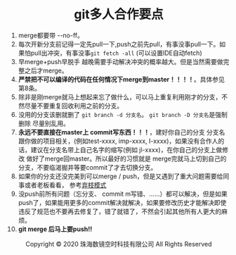 # <center>git多人合作要点</center>

1. merge都要带 --no-ff。
2. 每次开新分支前记得一定先pull一下,push之前先pull，有事没事pull一下。如果怕pull出冲突，有事没事`git fetch -all` (可以设置IDE自动fetch)
3. 早merge+push早脱手 越晚需要手动解决冲突的概率越大。但是当然需要做完整之后才merge。
4. **严禁把不可以编译的代码在任何情况下merge到master！！！！**。具体参见第8条。
5. 除非是刚merge就马上想起来忘了做什么，可以马上重复利用刚才的分支，不然尽量不要重复回收利用之前的分支。
6. 没用的分支该删就删了 `git branch -d 分支名`。 `git branch -D 分支名`是强制删除 尽量别乱用。
7. **永远不要直接在master上 commit写东西！！！**，建好你自己的分支 分支名跟你做的项目相关，(例如test-xxxx, imp-xxxx, I-xxxx)，如果没有合作人的话，建议在分支名带上自己名字的缩写(例如 jl-xxxx)，在你自己的分支上做修改 做好了merge回master。所以最好的习惯就是 merge完就马上切到自己的分支，不要临渴掘井等要commit了才去切换分支。
8. 如果你的分支还没完美到可以merge / push，但是又遇到了重大问题需要给同事或者老板看看， 参考[弃枝模式](git练习题.md)
9. 没push前所有问题（忘分支、 commit m写错、……）都可以解决，但是如果push了，如果能用更多的commit解决就解决，如果要修改历史才能解决即使违反了规范也不要再去修复了，错了就错了，不然会引起其他所有人更大的麻烦。 
11. **git merge 后马上要push!!**

<center> Copyright © 2020 珠海数镜空时科技有限公司 All Rights Reserved</center>
